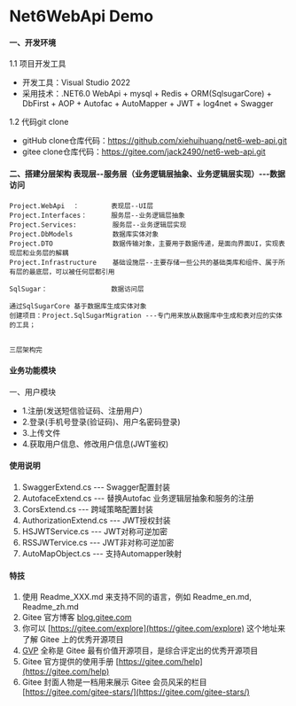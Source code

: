 # Net6WebApi Demo

#### 一、开发环境
1.1 项目开发工具
  + 开发工具：Visual Studio 2022
  + 采用技术：.NET6.0 WebApi + mysql + Redis + ORM(SqlsugarCore) + DbFirst + AOP + Autofac + AutoMapper + JWT + log4net + Swagger 
	
1.2 代码git clone
  + gitHub clone仓库代码：https://github.com/xiehuihuang/net6-web-api.git
  + gitee  clone仓库代码：https://gitee.com/jack2490/net6-web-api.git


#### 二、搭建分层架构 表现层--服务层（业务逻辑层抽象、业务逻辑层实现）---数据访问
~~~~
Project.WebApi  ：        表现层--UI层
Project.Interfaces：      服务层--业务逻辑层抽象
Project.Services:         服务层--业务逻辑层实现
Project.DbModels          数据库实体对象
Project.DTO               数据传输对象，主要用于数据传递，是面向界面UI，实现表现层和业务层的解耦
Project.Infrastructure    基础设施层--主要存储一些公共的基础类库和组件、属于所有层的最底层，可以被任何层都引用

SqlSugar：                数据访问层
 
通过SqlSugarCore 基于数据库生成实体对象
创建项目：Project.SqlSugarMigration ---专门用来放从数据库中生成和表对应的实体的工具；


三层架构完
~~~~

#### 业务功能模块

一、用户模块
  + 1.注册(发送短信验证码、注册用户）
  + 2.登录(手机号登录(验证码)、用户名密码登录)
  + 3.上传文件
  + 4.获取用户信息、修改用户信息(JWT鉴权)

#### 使用说明
1. SwaggerExtend.cs         --- Swagger配置封装
2. AutofaceExtend.cs        --- 替换Autofac 业务逻辑层抽象和服务的注册
3. CorsExtend.cs            --- 跨域策略配置封装
4. AuthorizationExtend.cs   --- JWT授权封装
5. HSJWTService.cs          --- JWT对称可逆加密
6. RSSJWTervice.cs          --- JWT非对称可逆加密
7. AutoMapObject.cs         --- 支持Automapper映射



#### 特技

1.  使用 Readme\_XXX.md 来支持不同的语言，例如 Readme\_en.md, Readme\_zh.md
2.  Gitee 官方博客 [blog.gitee.com](https://blog.gitee.com)
3.  你可以 [https://gitee.com/explore](https://gitee.com/explore) 这个地址来了解 Gitee 上的优秀开源项目
4.  [GVP](https://gitee.com/gvp) 全称是 Gitee 最有价值开源项目，是综合评定出的优秀开源项目
5.  Gitee 官方提供的使用手册 [https://gitee.com/help](https://gitee.com/help)
6.  Gitee 封面人物是一档用来展示 Gitee 会员风采的栏目 [https://gitee.com/gitee-stars/](https://gitee.com/gitee-stars/)
